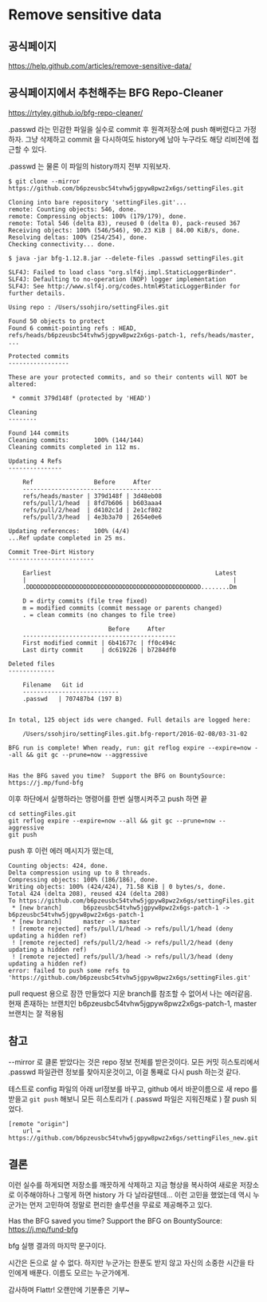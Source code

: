 # Remove sensitive data

## 공식페이지
https://help.github.com/articles/remove-sensitive-data/

## 공식페이지에서 추천해주는 BFG Repo-Cleaner 
https://rtyley.github.io/bfg-repo-cleaner/


.passwd 라는 민감한 파일을 실수로 commit 후 원격저장소에 push 해버렸다고 가정하자.
그냥 삭제하고 commit 을 다시하여도 history에 남아 누구라도 해당 리비전에 접근할 수 있다.

.passwd 는 물론 이 파일의 history까지 전부 지워보자.

```
$ git clone --mirror https://github.com/b6pzeusbc54tvhw5jgpyw8pwz2x6gs/settingFiles.git

Cloning into bare repository 'settingFiles.git'...
remote: Counting objects: 546, done.
remote: Compressing objects: 100% (179/179), done.
remote: Total 546 (delta 83), reused 0 (delta 0), pack-reused 367
Receiving objects: 100% (546/546), 90.23 KiB | 84.00 KiB/s, done.
Resolving deltas: 100% (254/254), done.
Checking connectivity... done.

$ java -jar bfg-1.12.8.jar --delete-files .passwd settingFiles.git

SLF4J: Failed to load class "org.slf4j.impl.StaticLoggerBinder".
SLF4J: Defaulting to no-operation (NOP) logger implementation
SLF4J: See http://www.slf4j.org/codes.html#StaticLoggerBinder for further details.

Using repo : /Users/ssohjiro/settingFiles.git

Found 50 objects to protect
Found 6 commit-pointing refs : HEAD, refs/heads/b6pzeusbc54tvhw5jgpyw8pwz2x6gs-patch-1, refs/heads/master, ...

Protected commits
-----------------

These are your protected commits, and so their contents will NOT be altered:

 * commit 379d148f (protected by 'HEAD')

Cleaning
--------

Found 144 commits
Cleaning commits:       100% (144/144)
Cleaning commits completed in 112 ms.

Updating 4 Refs
---------------

	Ref                 Before     After
	---------------------------------------
	refs/heads/master | 379d148f | 3d48eb08
	refs/pull/1/head  | 8fd7b606 | b603aaa4
	refs/pull/2/head  | d4102c1d | 2e1cf802
	refs/pull/3/head  | 4e3b3a70 | 2654e0e6

Updating references:    100% (4/4)
...Ref update completed in 25 ms.

Commit Tree-Dirt History
------------------------

	Earliest                                              Latest
	|                                                          |
	.DDDDDDDDDDDDDDDDDDDDDDDDDDDDDDDDDDDDDDDDDDDDDDDDD........Dm

	D = dirty commits (file tree fixed)
	m = modified commits (commit message or parents changed)
	. = clean commits (no changes to file tree)

	                        Before     After
	-------------------------------------------
	First modified commit | 6b41677c | ff0c494c
	Last dirty commit     | dc619226 | b7284df0

Deleted files
-------------

	Filename   Git id
	---------------------------
	.passwd   | 707487b4 (197 B)


In total, 125 object ids were changed. Full details are logged here:

	/Users/ssohjiro/settingFiles.git.bfg-report/2016-02-08/03-31-02

BFG run is complete! When ready, run: git reflog expire --expire=now --all && git gc --prune=now --aggressive


Has the BFG saved you time?  Support the BFG on BountySource:  https://j.mp/fund-bfg
```
이후 하단에서 실행하라는 명령어를 한번 실행시켜주고 push 하면 끝
```
cd settingFiles.git
git reflog expire --expire=now --all && git gc --prune=now --aggressive
git push
```

push 후 이런 에러 메시지가 떴는데,

```
Counting objects: 424, done.
Delta compression using up to 8 threads.
Compressing objects: 100% (186/186), done.
Writing objects: 100% (424/424), 71.58 KiB | 0 bytes/s, done.
Total 424 (delta 208), reused 424 (delta 208)
To https://github.com/b6pzeusbc54tvhw5jgpyw8pwz2x6gs/settingFiles.git
 * [new branch]      b6pzeusbc54tvhw5jgpyw8pwz2x6gs-patch-1 -> b6pzeusbc54tvhw5jgpyw8pwz2x6gs-patch-1
 * [new branch]      master -> master
 ! [remote rejected] refs/pull/1/head -> refs/pull/1/head (deny updating a hidden ref)
 ! [remote rejected] refs/pull/2/head -> refs/pull/2/head (deny updating a hidden ref)
 ! [remote rejected] refs/pull/3/head -> refs/pull/3/head (deny updating a hidden ref)
error: failed to push some refs to 'https://github.com/b6pzeusbc54tvhw5jgpyw8pwz2x6gs/settingFiles.git'
```
pull request 용으로 잠깐 만들었다 지운 branch를 참조할 수 없어서 나는 에러같음.
현재 존재하는 브랜치인 b6pzeusbc54tvhw5jgpyw8pwz2x6gs-patch-1, master 브랜치는 잘 적용됨


## 참고

--mirror 로 클론 받았다는 것은 repo 정보 전체를 받은것이다.
모든 커밋 히스토리에서 .passwd 파일관련 정보를 찾아지운것이고,
이걸 통째로 다시 push 하는것 같다.

테스트로 config 파일의 아래 url정보를 바꾸고, github 에서 바꾼이름으로 새 repo 를 받을고 `git push` 해보니
모든 히스토리가 ( .passwd 파일은 지워진채로 ) 잘 push 되었다.
```
[remote "origin"]
	url = https://github.com/b6pzeusbc54tvhw5jgpyw8pwz2x6gs/settingFiles_new.git
```


## 결론
이런 실수를 하게되면 저장소를 깨끗하게 삭제하고 지금 형상을 복사하여 새로운 저장소로 이주해야하나
그렇게 하면 history 가 다 날라갈텐데... 이런 고민을 했었는데 역시 누군가는 먼저 고민하여
정말로 편리한 솔루션을 무료로 제공해주고 있다.

Has the BFG saved you time?  Support the BFG on BountySource:  https://j.mp/fund-bfg

bfg 실행 결과의 마지막 문구이다.

시간은 돈으로 살 수 없다. 하지만 누군가는 한푼도 받지 않고 자신의 소중한 시간을 타인에게 배푼다.
이름도 모르는 누군가에게.

감사하며 Flattr! 오랜만에 기분좋은 기부~
